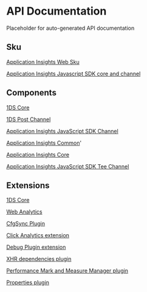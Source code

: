 # API Documentation

Placeholder for auto-generated API documentation


## Sku

[Application Insights Web Sku](./applicationinsights-web/index.html)

[Application Insights Javascript SDK core and channel](./applicationinsights-web-basic/index.html)

## Components

[1DS Core](./1ds-core-js/index.html)

[1DS Post Channel](./1ds-post-js/index.html)

[Application Insights JavaScript SDK Channel](./applicationinsights-channel-js/index.html)

[Application Insights Common](./applicationinsights-common/index.html)'

[Application Insights Core](./applicationinsights-core-js/index.html)

[Application Insights JavaScript SDK Tee Channel](./applicationinsights-teechannel-js/index.html)

## Extensions

[1DS Core](./1ds-core-js/index.html)

[Web Analytics](./applicationinsights-analytics-js/index.html)

[CfgSync Plugin](./applicationinsights-cfgsync-js/index.html)

[Click Analytics extension](./applicationinsights-clickanalytics-js/index.html)

[Debug Plugin extension](./applicationinsights-debugplugin-js/index.html)

[XHR dependencies plugin](./applicationinsights-dependencies-js/index.html)

[Performance Mark and Measure Manager plugin](./applicationinsights-perfmarkmeasure-js/index.html)

[Properties plugin](./applicationinsights-properties-js/index.html)